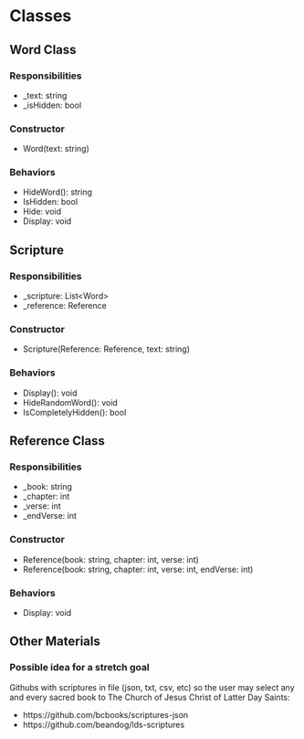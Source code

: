 # Classes

## Word Class

### Responsibilities
<ul>
    <li>_text: string</li>
    <li>_isHidden: bool</li>
</ul>

### Constructor
<ul>
    <li>Word(text: string)</li>
</ul>

### Behaviors
<ul>
    <li>HideWord(): string</li>
        <!--
            hiddenword = len(word) * "_"
            return hiddenword
        -->
    <li>IsHidden: bool</li>
        <!--
            return _ishidden;
        -->
    <li>Hide: void</li>
        <!--
            _ishidden = true;
        -->
    <li>Display: void</li>
</ul>

## Scripture

### Responsibilities
<ul>
    <li>_scripture: List&lt;Word&gt; </li>
    <li>_reference: Reference </li>

</ul>

### Constructor
<ul>
    <li>Scripture(Reference: Reference, text: string)</li>
</ul>

### Behaviors
<ul>
    <li>Display(): void</li>
        <!--
            print(scripture)
        -->
    <li>HideRandomWord(): void</li>
        <!--
        scripture = list(text)
        word = random(scripture) # return a random Word obj
        index = scripture.index(word)
        if word.GetIsHidden() != true:
            word.HideWord()
            word.SetIsHidden()
            scripture[index] = hiddenword 
        -->
    <li>IsCompletelyHidden(): bool</li>
</ul>

## Reference Class

### Responsibilities
<ul>
    <li>_book: string</li>
    <li>_chapter: int</li>
    <li>_verse: int</li>
    <li>_endVerse: int</li>
</ul>

### Constructor
<ul>
    <li>Reference(book: string, chapter: int, verse: int)</li>
    <li>Reference(book: string, chapter: int, verse: int, endVerse: int)</li>
</ul>

### Behaviors
<ul>
    <li>Display: void</li>
</ul>

## Other Materials

### Possible idea for a stretch goal
Githubs with scriptures in file (json, txt, csv, etc) so the user may select any and every sacred book to The Church of Jesus Christ of Latter Day Saints:
<ul>
    <li>https://github.com/bcbooks/scriptures-json</li>
    <li>https://github.com/beandog/lds-scriptures</li>
</ul>


